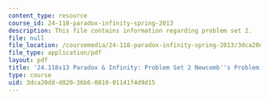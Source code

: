 ```yaml
---
content_type: resource
course_id: 24-118-paradox-infinity-spring-2013
description: This file contains information regarding problem set 2.
file: null
file_location: /coursemedia/24-118-paradox-infinity-spring-2013/3dca20ddd82036b6081001141f4d9d15_MIT24_118S13_ProbSet2.pdf
file_type: application/pdf
layout: pdf
title: '24.118s13 Paradox & Infinity: Problem Set 2 Newcomb''s Problem'
type: course
uid: 3dca20dd-d820-36b6-0810-01141f4d9d15
---
```

